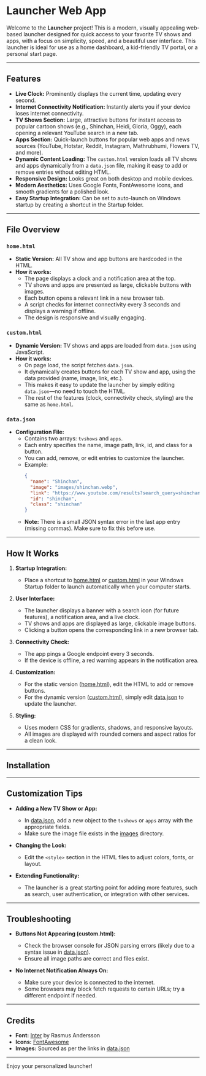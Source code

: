 # Launcher Web App

Welcome to the **Launcher** project! This is a modern, visually appealing web-based launcher designed for quick access to your favorite TV shows and apps, with a focus on simplicity, speed, and a beautiful user interface. This launcher is ideal for use as a home dashboard, a kid-friendly TV portal, or a personal start page.

---

## Features

- **Live Clock:** Prominently displays the current time, updating every second.
- **Internet Connectivity Notification:** Instantly alerts you if your device loses internet connectivity.
- **TV Shows Section:** Large, attractive buttons for instant access to popular cartoon shows (e.g., Shinchan, Heidi, Gloria, Oggy), each opening a relevant YouTube search in a new tab.
- **Apps Section:** Quick-launch buttons for popular web apps and news sources (YouTube, Hotstar, Reddit, Instagram, Mathrubhumi, Flowers TV, and more).
- **Dynamic Content Loading:** The `custom.html` version loads all TV shows and apps dynamically from a `data.json` file, making it easy to add or remove entries without editing HTML.
- **Responsive Design:** Looks great on both desktop and mobile devices.
- **Modern Aesthetics:** Uses Google Fonts, FontAwesome icons, and smooth gradients for a polished look.
- **Easy Startup Integration:** Can be set to auto-launch on Windows startup by creating a shortcut in the Startup folder.

---

## File Overview

### `home.html`

- **Static Version:** All TV show and app buttons are hardcoded in the HTML.
- **How it works:**  
  - The page displays a clock and a notification area at the top.
  - TV shows and apps are presented as large, clickable buttons with images.
  - Each button opens a relevant link in a new browser tab.
  - A script checks for internet connectivity every 3 seconds and displays a warning if offline.
  - The design is responsive and visually engaging.

### `custom.html`

- **Dynamic Version:** TV shows and apps are loaded from `data.json` using JavaScript.
- **How it works:**  
  - On page load, the script fetches `data.json`.
  - It dynamically creates buttons for each TV show and app, using the data provided (name, image, link, etc.).
  - This makes it easy to update the launcher by simply editing `data.json`—no need to touch the HTML.
  - The rest of the features (clock, connectivity check, styling) are the same as `home.html`.

### `data.json`

- **Configuration File:**  
  - Contains two arrays: `tvshows` and `apps`.
  - Each entry specifies the name, image path, link, id, and class for a button.
  - You can add, remove, or edit entries to customize the launcher.
  - Example:
    ```json
    {
      "name": "Shinchan",
      "image": "images/shinchan.webp",
      "link": "https://www.youtube.com/results?search_query=shinchan+episodes+malayalam",
      "id": "shinchan",
      "class": "shinchan"
    }
    ```
  - **Note:** There is a small JSON syntax error in the last app entry (missing commas). Make sure to fix this before use.

---

## How It Works

1. **Startup Integration:**  
   - Place a shortcut to [home.html](http://_vscodecontentref_/0) or [custom.html](http://_vscodecontentref_/1) in your Windows Startup folder to launch automatically when your computer starts.

2. **User Interface:**  
   - The launcher displays a banner with a search icon (for future features), a notification area, and a live clock.
   - TV shows and apps are displayed as large, clickable image buttons.
   - Clicking a button opens the corresponding link in a new browser tab.

3. **Connectivity Check:**  
   - The app pings a Google endpoint every 3 seconds.
   - If the device is offline, a red warning appears in the notification area.

4. **Customization:**  
   - For the static version ([home.html](http://_vscodecontentref_/2)), edit the HTML to add or remove buttons.
   - For the dynamic version ([custom.html](http://_vscodecontentref_/3)), simply edit [data.json](http://_vscodecontentref_/4) to update the launcher.

5. **Styling:**  
   - Uses modern CSS for gradients, shadows, and responsive layouts.
   - All images are displayed with rounded corners and aspect ratios for a clean look.

---

## Installation

<!--
Leave this section blank for user-specific instructions.
-->

---

## Customization Tips

- **Adding a New TV Show or App:**  
  - In [data.json](http://_vscodecontentref_/5), add a new object to the `tvshows` or `apps` array with the appropriate fields.
  - Make sure the image file exists in the [images](http://_vscodecontentref_/6) directory.

- **Changing the Look:**  
  - Edit the `<style>` section in the HTML files to adjust colors, fonts, or layout.

- **Extending Functionality:**  
  - The launcher is a great starting point for adding more features, such as search, user authentication, or integration with other services.

---

## Troubleshooting

- **Buttons Not Appearing (custom.html):**  
  - Check the browser console for JSON parsing errors (likely due to a syntax issue in [data.json](http://_vscodecontentref_/7)).
  - Ensure all image paths are correct and files exist.

- **No Internet Notification Always On:**  
  - Make sure your device is connected to the internet.
  - Some browsers may block fetch requests to certain URLs; try a different endpoint if needed.

---

## Credits

- **Font:** [Inter](https://fonts.google.com/specimen/Inter) by Rasmus Andersson
- **Icons:** [FontAwesome](https://fontawesome.com/)
- **Images:** Sourced as per the links in [data.json](http://_vscodecontentref_/8)

---

Enjoy your personalized launcher!